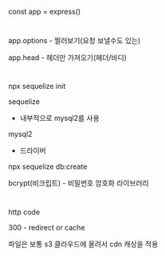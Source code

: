 const app = express()

#

app.options - 찔러보기(요청 보낼수도 있는)

app.head - 헤더만 가져오기(헤더/바디)

#

npx sequelize init

sequelize

- 내부적으로 mysql2를 사용

mysql2

- 드라이버

npx sequelize db:create

bcrypt(비크립트) - 비밀번호 암호화 라이브러리

#

http code

300 - redirect or cache

파일은 보통 s3 클라우드에 올려서 cdn 캐싱을 적용
